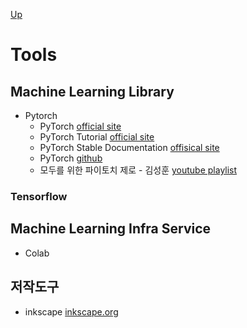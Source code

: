 [Up](index.md)

# Tools

## Machine Learning Library

* Pytorch
    * PyTorch [official site](http://pytorch.org/)
    * PyTorch Tutorial [official site](http://pytorch.org/tutorials/)
    * PyTorch Stable Documentation [offisical site](http://pytorch.org/docs/stable/index.html)
    * PyTorch [github](https://github.com/pytorch/pytorch)
    * 모두를 위한 파이토치 제로 - 김성훈 [youtube playlist](https://www.youtube.com/playlist?list=PLlMkM4tgfjnJ3I-dbhO9JTw7gNty6o_2m)

### Tensorflow


## Machine Learning Infra Service

* Colab


## 저작도구

* inkscape [inkscape.org](https://inkscape.org/ko/)